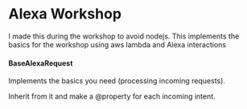 # Alexa Workshop

I made this during the workshop to avoid nodejs. This implements the basics for the workshop using aws lambda and Alexa interactions



#### BaseAlexaRequest

Implements the basics you need (processing incoming requests).

Inherit from it and make a @property for each incoming intent.